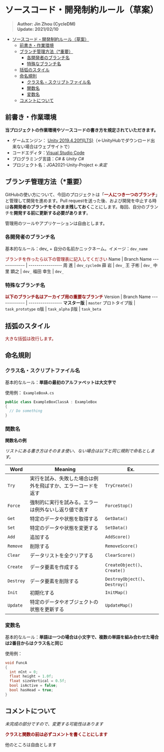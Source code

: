 # ソースコード・開発制約ルール（草案）

> **Author: Jin Zhou (CycleDM)**<br>
> **Update: 2021/02/10**

- [ソースコード・開発制約ルール（草案）](#ソースコード開発制約ルール草案)
  - [前書き・作業環境](#前書き作業環境)
  - [ブランチ管理方法（*重要）](#ブランチ管理方法重要)
    - [各開発者のブランチ名](#各開発者のブランチ名)
    - [特殊なブランチ名](#特殊なブランチ名)
  - [括弧のスタイル](#括弧のスタイル)
  - [命名規則](#命名規則)
    - [クラス名・スクリプトファイル名](#クラス名スクリプトファイル名)
    - [関数名](#関数名)
    - [変数名](#変数名)
  - [コメントについて](#コメントについて)

前書き・作業環境
---
**当プロジェクトの作業環境やソースコードの書き方を規定されていただきます。**
- ゲームエンジン： [Unity 2019.4.20f1(LTS)](https://unity3d.com/jp/unity/qa/lts-releases)（←UnityHubでダウンロード出来ない場合はウェブサイトで）
- コードエディタ：[Visual Studio Code](https://code.visualstudio.com/)
- プログラミング言語：*C# & Unity C#*
- プロジェクト名：JGA2021-Unity-Project ←*未定*

ブランチ管理方法（*重要）
---
GitHubの使い方について、今回のプロジェクトは「<font color=darkred>**一人につき一つのブランチ**</font>」と管理して開発を進めます。Pull requestを送った後、および開発を中止する時は**各開発者のブランチをそのまま残しておく**ことにします。毎回、自分のブランチを**開発する前に更新する必要があります**。

管理用のツールやアプリケーションは自由とします。

### 各開発者のブランチ名
基本的なルール：dev_ + 自分の名前かニックネーム。イメージ：`dev_name`

<font color = darkred>ブランチを作ったら以下の管理表に記入してください</font>
Name          | Branch Name
------------- | -----------------
周 進          | `dev_cycledm`
薛 岩          | `dev_`
王 子彬        | `dev_`
中里 顕之      | `dev_`
福田 幸生      | `dev_`

### 特殊なブランチ名
<font color = darkred>**以下のブランチ名はアーカイブ用の重要なブランチ**</font>
Version       | Branch Name
------------- | -----------------
**マスター版** | `master`
プロトタイプ版  | `task_prototype`
α版           | `task_alpha`
β版           | `task_beta`

括弧のスタイル
---
<font color=darkred>大きな括弧は改行します。</font>

命名規則
---
### クラス名・スクリプトファイル名
基本的なルール：**単語の最初のアルファベットは大文字で**

使用例：
`ExampleBoxA.cs`
```C#
public class ExampleBoxClassA : ExampleBox
{
  // Do something
}
```

### 関数名
**関数名の例**

*リストにある書き方はそのまま使い、ない場合は以下と同じ規則で命名とします。*

Word          | Meaning                                                   | Ex.                             
------------- | --------------------------------------------------------- | --------------------------------
`Try`         | 実行を試み、失敗した場合は例外を飛ばすか、エラーコードを返す       | `TryCreate()`
`Force`       | 強制的に実行を試みる。エラーは例外ないし返り値で表す              | `ForceStop()`
`Get`         | 特定のデータや状態を取得する                                  | `GetData()`
`Set`         | 特定のデータや状態を変更する                                  | `SetData()`
`Add`         | 追加する                                                   | `AddScore()`
`Remove`      | 削除する                                                   | `RemoveScore()`
`Clear`       | データリストを全クリアする                                    | `ClearScore()`
`Create`      | データ要素を作成する                                         | `CreateObject()`、`Create()`
`Destroy`     | データ要素を削除する                                         | `DestroyObject()`、`Destroy()`
`Init`        | 初期化する                                                  | `InitMap()`
`Update`      | 特定のデータやオブジェクトの状態を更新する                      | `UpdateMap()`

### 変数名
基本的なルール：**単語は一つの場合は小文字で、複数の単語を組み合わせた場合は2番目からはクラス名と同じ**

使用例：
```C#
void FuncA
{
  int nCnt = 0;
  float height = 1.0f;
  float sizeVertical = 0.5f;
  bool isActive = false;
  bool hasHead = true;
}
```

コメントについて
---
*未完成の部分ですので、変更する可能性はあります*

<font color = darkred>**クラスと関数の前は必ずコメントを書くことにします**</font>

他のところは自由とします